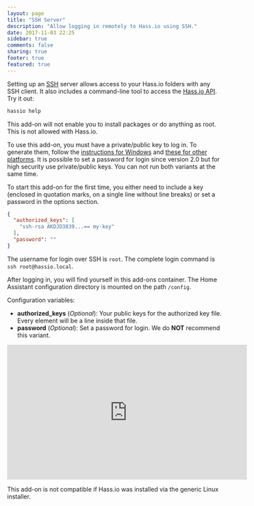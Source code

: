 ```yaml
---
layout: page
title: "SSH Server"
description: "Allow logging in remotely to Hass.io using SSH."
date: 2017-11-03 22:25
sidebar: true
comments: false
sharing: true
footer: true
featured: true
---
```


Setting up an [SSH](https://openssh.org/) server allows access to your Hass.io folders with any SSH client. It also includes a command-line tool to access the [Hass.io API](https://github.com/home-assistant/hassio/blob/dev/API.md). Try it out:

```bash
hassio help
```

<p class='note'>
This add-on will not enable you to install packages or do anything as root. This is not allowed with Hass.io.
</p>

To use this add-on, you must have a private/public key to log in. To generate them, follow the [instructions for Windows][win] and [these for other platforms][other]. It is possible to set a password for login since version 2.0 but for high security use private/public keys. You can not run both variants at the same time.

To start this add-on for the first time, you either need to include a key (enclosed in quotation marks, on a single line without line breaks) or set a password in the options section. 

```json
{
  "authorized_keys": [
    "ssh-rsa AKDJD3839...== my-key"
  ],
  "password": ""
}
```

The username for login over SSH is `root`. The complete login command is `ssh root@hassio.local`.

After logging in, you will find yourself in this add-ons container. The Home Assistant configuration directory is mounted on the path `/config`.

Configuration variables:

- **authorized_keys** (*Optional*): Your public keys for the authorized key file. Every element will be a line inside that file.
- **password** (*Optional*): Set a password for login. We do **NOT** recommend this variant.


<div class='videoWrapper'>
<iframe width="560" height="315" src="https://www.youtube.com/embed/L7PCPQYwspo" frameborder="0" allowfullscreen></iframe>
</div>

[win]: https://www.digitalocean.com/community/tutorials/how-to-create-ssh-keys-with-putty-to-connect-to-a-vps
[other]: https://help.github.com/articles/generating-a-new-ssh-key-and-adding-it-to-the-ssh-agent/

<p class='note'>
This add-on is not compatible if Hass.io was installed via the generic Linux installer.
</p>
